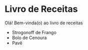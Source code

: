 # Livro de Receitas

Olá! Bem-vinda(o) ao livro de receitas

- Strogonoff de Frango
- Bolo de Cenoura
- Pavê
